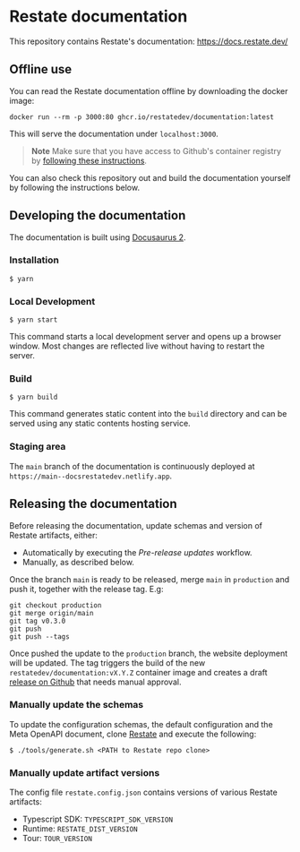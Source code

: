 # Restate documentation

This repository contains Restate's documentation: https://docs.restate.dev/

## Offline use

You can read the Restate documentation offline by downloading the docker image:

```shell
docker run --rm -p 3000:80 ghcr.io/restatedev/documentation:latest
```

This will serve the documentation under `localhost:3000`.

> **Note**
> Make sure that you have access to Github's container registry by [following these instructions](https://github.com/restatedev/restate-dist#container-registry).

You can also check this repository out and build the documentation yourself by following the instructions below.

## Developing the documentation

The documentation is built using [Docusaurus 2](https://docusaurus.io/).

### Installation

```
$ yarn
```

### Local Development

```
$ yarn start
```

This command starts a local development server and opens up a browser window. Most changes are reflected live without having to restart the server.

### Build

```
$ yarn build
```

This command generates static content into the `build` directory and can be served using any static contents hosting service.

### Staging area

The `main` branch of the documentation is continuously deployed at `https://main--docsrestatedev.netlify.app`.

## Releasing the documentation

Before releasing the documentation, update schemas and version of Restate artifacts, either:

* Automatically by executing the _Pre-release updates_ workflow. 
* Manually, as described below.

Once the branch `main` is ready to be released, merge `main` in `production` and push it, together with the release tag. E.g:

```shell
git checkout production
git merge origin/main
git tag v0.3.0
git push
git push --tags
```

Once pushed the update to the `production` branch, the website deployment will be updated.
The tag triggers the build of the new `restatedev/documentation:vX.Y.Z` container image and creates a draft [release on Github](https://github.com/restatedev/documentation/releases) that needs manual approval.

### Manually update the schemas

To update the configuration schemas, the default configuration and the Meta OpenAPI document,
clone [Restate](https://github.com/restatedev/restate/) and execute the following:

```shell
$ ./tools/generate.sh <PATH to Restate repo clone>
```

### Manually update artifact versions

The config file `restate.config.json` contains versions of various Restate artifacts:

* Typescript SDK: `TYPESCRIPT_SDK_VERSION`
* Runtime: `RESTATE_DIST_VERSION`
* Tour: `TOUR_VERSION`

